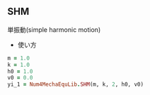SHM
---
単振動(simple harmonic motion)

* 使い方

```ruby
m = 1.0
k = 1.0
h0 = 1.0
v0 = 0.0
yi_1 = Num4MechaEquLib.SHM(m, k, 2, h0, v0)
```


